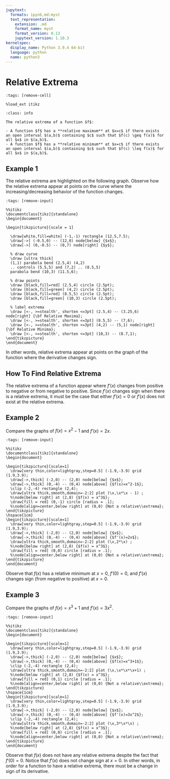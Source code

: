 ```yaml
---
jupytext:
  formats: ipynb,md:myst
  text_representation:
    extension: .md
    format_name: myst
    format_version: 0.13
    jupytext_version: 1.10.3
kernelspec:
  display_name: Python 3.9.4 64-bit
  language: python
  name: python3
---
```

# Relative Extrema

```{code-cell}
:tags: [remove-cell]

%load_ext itikz
```

```{admonition} Definition
:class: info

The relative extrema of a function $f$:

- A function $f$ has a **relative maximum** at $x=c$ if there exists an open interval $(a,b)$ containing $c$ such that $f(c) \geq f(x)$ for all $x$ in $(a,b)$.
- A function $f$ has a **relative minimum** at $x=c$ if there exists an open interval $(a,b)$ containing $c$ such that $f(c) \leq f(x)$ for all $x$ in $(a,b)$.
```

## Example 1

The relative extrema are highlighted on the following graph. Observe how the relative extrema appear at points on the curve where the increasing/decreasing behavior of the function changes. 

```{code-cell}
:tags: [remove-input]

%%itikz
\documentclass[tikz]{standalone}
\begin{document}

\begin{tikzpicture}[scale = 1]

  \draw[white,fill=white] (-1,-1) rectangle (12.5,7.5);
  \draw[->] (-0.5,0) -- (12,0) node[below] {$x$};
  \draw[->] (0,-0.5) -- (0,7) node[right] {$y$};
      
  % draw curve
  \draw [ultra thick] 
  (1,1) parabola bend (2.5,4) (4,2) 
  .. controls (5.5,5) and (7,2) .. (8.5,5) 
  parabola bend (10,3) (11.5,6);

  % draw points
  \draw [black,fill=red] (2.5,4) circle (2.5pt);
  \draw [black,fill=green] (4,2) circle (2.5pt);
  \draw [black,fill=red] (8.5,5) circle (2.5pt);
  \draw [black,fill=green] (10,3) circle (2.5pt);

  % label extrema
  \draw [<-, >=stealth', shorten <=3pt] (2.5,4) -- (3.25,6) node[right] {\bf Relative Maxima}; 
  \draw [<-, >=stealth', shorten <=3pt] (8.5,5) -- (7,6);
  \draw [<-, >=stealth', shorten <=3pt] (4,2) -- (5,1) node[right] {\bf Relative Minima}; 
  \draw [<-, >=stealth', shorten <=3pt] (10,3) -- (8.7,1);
\end{tikzpicture}
\end{document} 
```

In other words, relative extrema appear at points on the graph of the function where the derivative changes sign.

## How To Find Relative Extrema

The relative extrema of a function appear where $f'(x)$ changes from positive to negative or from negative to positive. Since $f'(x)$ changes sign when there is a relative extrema, it must be the case that either $f'(x)=0$ or $f'(x)$ does not exist at the relative extrema.

## Example 2

Compare the graphs of $f(x) = x^2 - 1$ and $f'(x) = 2x$.

```{code-cell}
:tags: [remove-input]

%%itikz
\documentclass[tikz]{standalone}
\begin{document}

\begin{tikzpicture}[scale=1]
  \draw[very thin,color=lightgray,step=0.5] (-1.9,-3.9) grid (1.9,3.9);
  \draw[->,thick] (-2,0) -- (2,0) node[below] {$x$}; 
  \draw[->,thick] (0,-4) -- (0,4) node[above] {$f(x)=x^2-1$};
  \clip (-2,-4) rectangle (2,4);
  \draw[ultra thick,smooth,domain=-2:2]	plot (\x,\x*\x - 1) ;
  %\node[below right] at (2,8) {$f(x) = x^3$};
  \draw[fill = red] (0,-1) circle [radius = .1];
  %\node[align=center,below right] at (0,0) {Not a relative\\extrema};
\end{tikzpicture}
\hspace{1cm}
\begin{tikzpicture}[scale=1]
  \draw[very thin,color=lightgray,step=0.5] (-1.9,-3.9) grid (1.9,3.9);
  \draw[->,thick] (-2,0) -- (2,0) node[below] {$x$}; 
  \draw[->,thick] (0,-4) -- (0,4) node[above] {$f'(x)=2x$};
  \draw[ultra thick,smooth,domain=-2:2]	plot (\x,2*\x) ;
  %\node[below right] at (2,8) {$f(x) = x^3$};
  \draw[fill = red] (0,0) circle [radius = .1];
  %\node[align=center,below right] at (0,0) {Not a relative\\extrema};
\end{tikzpicture}
\end{document} 
```

Observe that $f(x)$ has a relative minimum at $x=0$, $f'(0) = 0$, and $f'(x)$ changes sign (from negative to positive) at $x=0$.

## Example 3

Compare the graphs of $f(x) = x^3 + 1$ and $f'(x) = 3x^2$.

```{code-cell}
:tags: [remove-input]

%%itikz
\documentclass[tikz]{standalone}
\begin{document}

\begin{tikzpicture}[scale=1]
  \draw[very thin,color=lightgray,step=0.5] (-1.9,-3.9) grid (1.9,3.9);
  \draw[->,thick] (-2,0) -- (2,0) node[below] {$x$}; 
  \draw[->,thick] (0,-4) -- (0,4) node[above] {$f(x)=x^3+1$};
  \clip (-2,-4) rectangle (2,4);
  \draw[ultra thick,smooth,domain=-2:2]	plot (\x,\x*\x*\x+1) ;
  %\node[below right] at (2,8) {$f(x) = x^3$};
  \draw[fill = red] (0,1) circle [radius = .1];
  %\node[align=center,below right] at (0,0) {Not a relative\\extrema};
\end{tikzpicture}
\hspace{1cm}
\begin{tikzpicture}[scale=1]
  \draw[very thin,color=lightgray,step=0.5] (-1.9,-3.9) grid (1.9,3.9);
  \draw[->,thick] (-2,0) -- (2,0) node[below] {$x$}; 
  \draw[->,thick] (0,-4) -- (0,4) node[above] {$f'(x)=3x^2$};
  \clip (-2,-4) rectangle (2,4);
  \draw[ultra thick,smooth,domain=-2:2]	plot (\x,3*\x*\x) ;
  %\node[below right] at (2,8) {$f(x) = x^3$};
  \draw[fill = red] (0,0) circle [radius = .1];
  %\node[align=center,below right] at (0,0) {Not a relative\\extrema};
\end{tikzpicture}
\end{document} 
```

Observe that $f(x)$ does not have any relative extrema despite the fact that $f'(0) = 0$.  Notice that $f'(x)$ does not change sign at $x=0$. In other words, in order for a function to have a relative extrema, there must be a change in sign of its derivative.